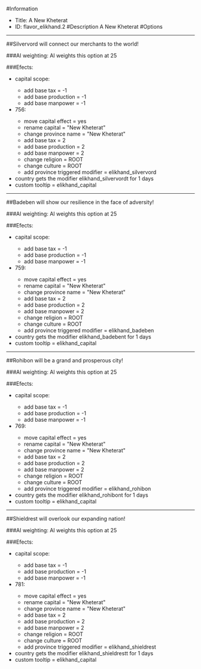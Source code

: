 #Information
 - Title: A New Kheterat
 - ID: flavor_elikhand.2
#Description
A New Kheterat
#Options

___
##Silvervord will connect our merchants to the world!

###AI weighting:
AI weights this option at 25


###Efects:<ul><li>capital scope:</li><ul><li>add base tax = -1</li><li>add base production = -1</li><li>add base manpower = -1</li></ul><li>756:</li><ul><li>move capital effect = yes</li><li>rename capital = "New Kheterat"</li><li>change province name = "New Kheterat"</li><li>add base tax = 2</li><li>add base production = 2</li><li>add base manpower = 2</li><li>change religion = ROOT</li><li>change culture = ROOT</li><li>add province triggered modifier = elikhand_silvervord</li></ul><li>country gets the modifier elikhand_silvervordt for 1 days</li><li>custom tooltip = elikhand_capital</li></ul>

___
##Badeben will show our resilience in the face of adversity!

###AI weighting:
AI weights this option at 25


###Efects:<ul><li>capital scope:</li><ul><li>add base tax = -1</li><li>add base production = -1</li><li>add base manpower = -1</li></ul><li>759:</li><ul><li>move capital effect = yes</li><li>rename capital = "New Kheterat"</li><li>change province name = "New Kheterat"</li><li>add base tax = 2</li><li>add base production = 2</li><li>add base manpower = 2</li><li>change religion = ROOT</li><li>change culture = ROOT</li><li>add province triggered modifier = elikhand_badeben</li></ul><li>country gets the modifier elikhand_badebent for 1 days</li><li>custom tooltip = elikhand_capital</li></ul>

___
##Rohibon will be a grand and prosperous city!

###AI weighting:
AI weights this option at 25


###Efects:<ul><li>capital scope:</li><ul><li>add base tax = -1</li><li>add base production = -1</li><li>add base manpower = -1</li></ul><li>769:</li><ul><li>move capital effect = yes</li><li>rename capital = "New Kheterat"</li><li>change province name = "New Kheterat"</li><li>add base tax = 2</li><li>add base production = 2</li><li>add base manpower = 2</li><li>change religion = ROOT</li><li>change culture = ROOT</li><li>add province triggered modifier = elikhand_rohibon</li></ul><li>country gets the modifier elikhand_rohibont for 1 days</li><li>custom tooltip = elikhand_capital</li></ul>

___
##Shieldrest will overlook our expanding nation!

###AI weighting:
AI weights this option at 25


###Efects:<ul><li>capital scope:</li><ul><li>add base tax = -1</li><li>add base production = -1</li><li>add base manpower = -1</li></ul><li>781:</li><ul><li>move capital effect = yes</li><li>rename capital = "New Kheterat"</li><li>change province name = "New Kheterat"</li><li>add base tax = 2</li><li>add base production = 2</li><li>add base manpower = 2</li><li>change religion = ROOT</li><li>change culture = ROOT</li><li>add province triggered modifier = elikhand_shieldrest</li></ul><li>country gets the modifier elikhand_shieldrestt for 1 days</li><li>custom tooltip = elikhand_capital</li></ul>
